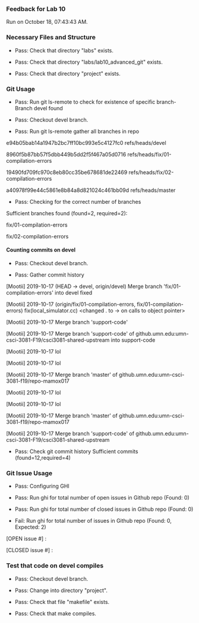 ### Feedback for Lab 10

Run on October 18, 07:43:43 AM.


### Necessary Files and Structure

+ Pass: Check that directory "labs" exists.

+ Pass: Check that directory "labs/lab10_advanced_git" exists.

+ Pass: Check that directory "project" exists.


### Git Usage

+ Pass: Run git ls-remote to check for existence of specific branch- Branch devel found

+ Pass: Checkout devel branch.



+ Pass: Run git ls-remote gather all branches in repo

e94b05bab14a1947b2bc7ff10bc993e5c4127fc0	refs/heads/devel

8960f5b87bb57f5dbb449b5dd2f5f467a05d0716	refs/heads/fix/01-compilation-errors

19490fd709fc970c8eb80cc35be678681de22469	refs/heads/fix/02-compilation-errors

a40978f99e44c5861e8b84a8d821024c461bb09d	refs/heads/master



+ Pass: Checking for the correct number of branches

Sufficient branches found (found=2, required=2):

fix/01-compilation-errors

fix/02-compilation-errors


#### Counting commits on devel

+ Pass: Checkout devel branch.



+ Pass: Gather commit history

[Mootii] 2019-10-17 (HEAD -> devel, origin/devel) Merge branch 'fix/01-compilation-errors' into devel fixed


[Mootii] 2019-10-17 (origin/fix/01-compilation-errors, fix/01-compilation-errors) fix(local_simulator.cc) <changed . to -> on calls to object pointer> 

[Mootii] 2019-10-17 Merge branch 'support-code' 

[Mootii] 2019-10-17 Merge branch 'support-code' of github.umn.edu:umn-csci-3081-F19/csci3081-shared-upstream into support-code 

[Mootii] 2019-10-17 lol 


[Mootii] 2019-10-17 lol 


[Mootii] 2019-10-17 Merge branch 'master' of github.umn.edu:umn-csci-3081-f19/repo-mamox017 

[Mootii] 2019-10-17 lol 


[Mootii] 2019-10-17 lol 



[Mootii] 2019-10-17 Merge branch 'master' of github.umn.edu:umn-csci-3081-f19/repo-mamox017 

[Mootii] 2019-10-17 Merge branch 'support-code' of github.umn.edu:umn-csci-3081-F19/csci3081-shared-upstream 
























+ Pass: Check git commit history
Sufficient commits (found=12,required=4)


### Git Issue Usage

+ Pass: Configuring GHI

+ Pass: Run ghi for total number of open issues in Github repo (Found: 0)

+ Pass: Run ghi for total number of closed issues in Github repo (Found: 0)

+ Fail: Run ghi for total number of issues in Github repo (Found: 0, Expected: 2) 

 [OPEN issue #] : 

[CLOSED issue #] : 

 




### Test that code on  devel compiles

+ Pass: Checkout devel branch.



+ Pass: Change into directory "project".

+ Pass: Check that file "makefile" exists.

+ Pass: Check that make compiles.



